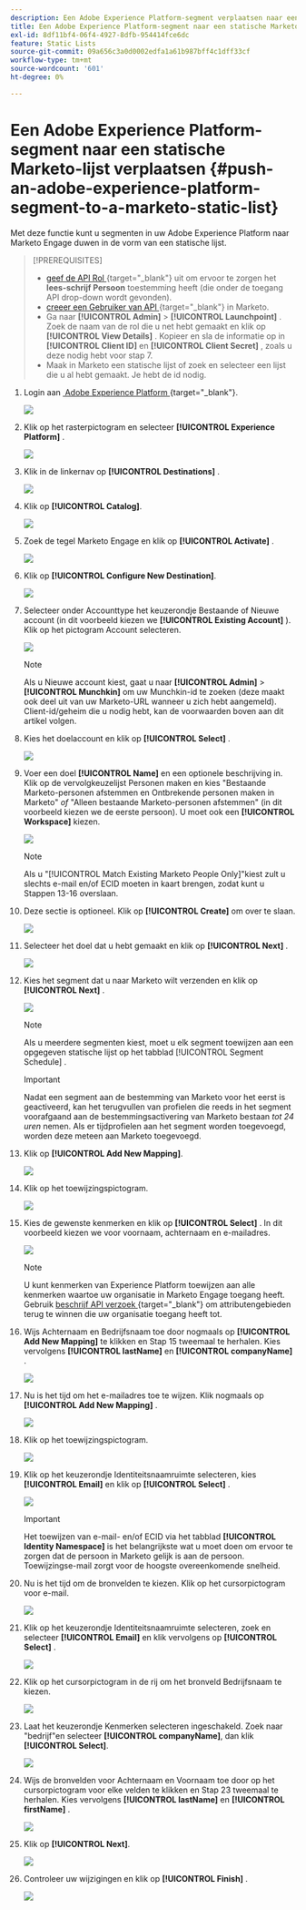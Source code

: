 ```yaml
---
description: Een Adobe Experience Platform-segment verplaatsen naar een statische Marketo-lijst - Marketo Docs - Productdocumentatie
title: Een Adobe Experience Platform-segment naar een statische Marketo-lijst verplaatsen
exl-id: 8df11bf4-06f4-4927-8dfb-954414fce6dc
feature: Static Lists
source-git-commit: 09a656c3a0d0002edfa1a61b987bff4c1dff33cf
workflow-type: tm+mt
source-wordcount: '601'
ht-degree: 0%

---
```


# Een Adobe Experience Platform-segment naar een statische Marketo-lijst verplaatsen {#push-an-adobe-experience-platform-segment-to-a-marketo-static-list}

Met deze functie kunt u segmenten in uw Adobe Experience Platform naar Marketo Engage duwen in de vorm van een statische lijst.

>[!PREREQUISITES]
>
>* [&#x200B; geef de API Rol &#x200B;](/help/marketo/product-docs/administration/users-and-roles/create-delete-edit-and-change-a-user-role.md#edit-an-existing-role){target="_blank"} uit om ervoor te zorgen het **lees-schrijf Persoon** toestemming heeft (die onder de toegang API drop-down wordt gevonden).
>* [&#x200B; creeer een Gebruiker van API &#x200B;](/help/marketo/product-docs/administration/users-and-roles/create-an-api-only-user.md){target="_blank"} in Marketo.
>* Ga naar **[!UICONTROL Admin]** > **[!UICONTROL Launchpoint]** . Zoek de naam van de rol die u net hebt gemaakt en klik op **[!UICONTROL View Details]** . Kopieer en sla de informatie op in **[!UICONTROL Client ID]** en **[!UICONTROL Client Secret]** , zoals u deze nodig hebt voor stap 7.
>* Maak in Marketo een statische lijst of zoek en selecteer een lijst die u al hebt gemaakt. Je hebt de id nodig.

1. Login aan [&#x200B; Adobe Experience Platform &#x200B;](https://experience.adobe.com/){target="_blank"}.

   ![](assets/push-an-adobe-experience-platform-segment-1.png)

1. Klik op het rasterpictogram en selecteer **[!UICONTROL Experience Platform]** .

   ![](assets/push-an-adobe-experience-platform-segment-2.png)

1. Klik in de linkernav op **[!UICONTROL Destinations]** .

   ![](assets/push-an-adobe-experience-platform-segment-3.png)

1. Klik op **[!UICONTROL Catalog]**.

   ![](assets/push-an-adobe-experience-platform-segment-4.png)

1. Zoek de tegel Marketo Engage en klik op **[!UICONTROL Activate]** .

   ![](assets/push-an-adobe-experience-platform-segment-5.png)

1. Klik op **[!UICONTROL Configure New Destination]**.

   ![](assets/push-an-adobe-experience-platform-segment-6.png)

1. Selecteer onder Accounttype het keuzerondje Bestaande of Nieuwe account (in dit voorbeeld kiezen we **[!UICONTROL Existing Account]** ). Klik op het pictogram Account selecteren.

   ![](assets/push-an-adobe-experience-platform-segment-7.png)

   >[!NOTE]
   >
   >Als u Nieuwe account kiest, gaat u naar **[!UICONTROL Admin]** > **[!UICONTROL Munchkin]** om uw Munchkin-id te zoeken (deze maakt ook deel uit van uw Marketo-URL wanneer u zich hebt aangemeld). Client-id/geheim die u nodig hebt, kan de voorwaarden boven aan dit artikel volgen.

1. Kies het doelaccount en klik op **[!UICONTROL Select]** .

   ![](assets/push-an-adobe-experience-platform-segment-8.png)

1. Voer een doel **[!UICONTROL Name]** en een optionele beschrijving in. Klik op de vervolgkeuzelijst Personen maken en kies &quot;Bestaande Marketo-personen afstemmen en Ontbrekende personen maken in Marketo&quot; _of_ &quot;Alleen bestaande Marketo-personen afstemmen&quot; (in dit voorbeeld kiezen we de eerste persoon). U moet ook een **[!UICONTROL Workspace]** kiezen.

   ![](assets/push-an-adobe-experience-platform-segment-9.png)

   >[!NOTE]
   >
   >Als u &quot;[!UICONTROL Match Existing Marketo People Only]&quot;kiest zult u slechts e-mail en/of ECID moeten in kaart brengen, zodat kunt u Stappen 13-16 overslaan.

1. Deze sectie is optioneel. Klik op **[!UICONTROL Create]** om over te slaan.

   ![](assets/push-an-adobe-experience-platform-segment-10.png)

1. Selecteer het doel dat u hebt gemaakt en klik op **[!UICONTROL Next]** .

   ![](assets/push-an-adobe-experience-platform-segment-11.png)

1. Kies het segment dat u naar Marketo wilt verzenden en klik op **[!UICONTROL Next]** .

   ![](assets/push-an-adobe-experience-platform-segment-12.png)

   >[!NOTE]
   >
   >Als u meerdere segmenten kiest, moet u elk segment toewijzen aan een opgegeven statische lijst op het tabblad [!UICONTROL Segment Schedule] .

   >[!IMPORTANT]
   >
   >Nadat een segment aan de bestemming van Marketo voor het eerst is geactiveerd, kan het terugvullen van profielen die reeds in het segment voorafgaand aan de bestemmingsactivering van Marketo bestaan _tot 24 uren_ nemen. Als er tijdprofielen aan het segment worden toegevoegd, worden deze meteen aan Marketo toegevoegd.

1. Klik op **[!UICONTROL Add New Mapping]**.

   ![](assets/push-an-adobe-experience-platform-segment-13.png)

1. Klik op het toewijzingspictogram.

   ![](assets/push-an-adobe-experience-platform-segment-14.png)

1. Kies de gewenste kenmerken en klik op **[!UICONTROL Select]** . In dit voorbeeld kiezen we voor voornaam, achternaam en e-mailadres.

   ![](assets/push-an-adobe-experience-platform-segment-15.png)

   >[!NOTE]
   >
   >U kunt kenmerken van Experience Platform toewijzen aan alle kenmerken waartoe uw organisatie in Marketo Engage toegang heeft. Gebruik [&#x200B; beschrijf API verzoek &#x200B;](https://experienceleague.adobe.com/nl/docs/marketo-developer/marketo/rest/lead-database/lead-database#describe){target="_blank"} om attributengebieden terug te winnen die uw organisatie toegang heeft tot.

1. Wijs Achternaam en Bedrijfsnaam toe door nogmaals op **[!UICONTROL Add New Mapping]** te klikken en Stap 15 tweemaal te herhalen. Kies vervolgens **[!UICONTROL lastName]** en **[!UICONTROL companyName]** .

   ![](assets/push-an-adobe-experience-platform-segment-16.png)

1. Nu is het tijd om het e-mailadres toe te wijzen. Klik nogmaals op **[!UICONTROL Add New Mapping]** .

   ![](assets/push-an-adobe-experience-platform-segment-17.png)

1. Klik op het toewijzingspictogram.

   ![](assets/push-an-adobe-experience-platform-segment-18.png)

1. Klik op het keuzerondje Identiteitsnaamruimte selecteren, kies **[!UICONTROL Email]** en klik op **[!UICONTROL Select]** .

   ![](assets/push-an-adobe-experience-platform-segment-19.png)

   >[!IMPORTANT]
   >
   >Het toewijzen van e-mail- en/of ECID via het tabblad **[!UICONTROL Identity Namespace]** is het belangrijkste wat u moet doen om ervoor te zorgen dat de persoon in Marketo gelijk is aan de persoon. Toewijzingse-mail zorgt voor de hoogste overeenkomende snelheid.

1. Nu is het tijd om de bronvelden te kiezen. Klik op het cursorpictogram voor e-mail.

   ![](assets/push-an-adobe-experience-platform-segment-20.png)

1. Klik op het keuzerondje Identiteitsnaamruimte selecteren, zoek en selecteer **[!UICONTROL Email]** en klik vervolgens op **[!UICONTROL Select]** .

   ![](assets/push-an-adobe-experience-platform-segment-21.png)

1. Klik op het cursorpictogram in de rij om het bronveld Bedrijfsnaam te kiezen.

   ![](assets/push-an-adobe-experience-platform-segment-22.png)

1. Laat het keuzerondje Kenmerken selecteren ingeschakeld. Zoek naar &quot;bedrijf&quot;en selecteer **[!UICONTROL companyName]**, dan klik **[!UICONTROL Select]**.

   ![](assets/push-an-adobe-experience-platform-segment-23.png)

1. Wijs de bronvelden voor Achternaam en Voornaam toe door op het cursorpictogram voor elke velden te klikken en Stap 23 tweemaal te herhalen. Kies vervolgens **[!UICONTROL lastName]** en **[!UICONTROL firstName]** .

   ![](assets/push-an-adobe-experience-platform-segment-24.png)

1. Klik op **[!UICONTROL Next]**.

   ![](assets/push-an-adobe-experience-platform-segment-25.png)

1. Controleer uw wijzigingen en klik op **[!UICONTROL Finish]** .

   ![](assets/push-an-adobe-experience-platform-segment-26.png)
